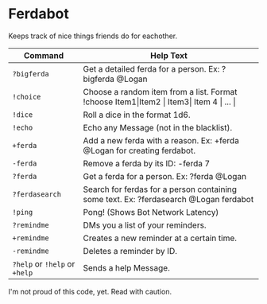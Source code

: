 # Ferdabot

Keeps track of nice things friends do for eachother. 

|Command|Help Text|
|---|---|
| `?bigferda` | Get a detailed ferda for a person. Ex: ?bigferda @Logan |
| `!choice` | Choose a random item from a list. Format !choose Item1\|Item2 \| Item3\| Item 4 \| ...  \|
| `!dice` | Roll a dice in the format 1d6. |
| `!echo` | Echo any Message (not in the blacklist). |
| `+ferda` | Add a new ferda with a reason. Ex: +ferda @Logan for creating ferdabot.
| `-ferda` | Remove a ferda by its ID: -ferda 7
| `?ferda` | Get a ferda for a person. Ex: ?ferda @Logan |
| `?ferdasearch` |  Search for ferdas for a person containing some text. Ex: ?ferdasearch @Logan ferdabot |
| `!ping` | Pong! (Shows Bot Network Latency) |
| `?remindme` | DMs you a list of your reminders. |
| `+remindme` | Creates a new reminder at a certain time. |
| `-remindme` | Deletes a reminder by ID. |
| `?help` or `!help` or `+help` | Sends a help Message. |

I'm not proud of this code, yet. Read with caution. 